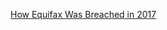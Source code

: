 
[How Equifax Was Breached in 2017](https://old.reddit.com/r/cybersecurity/comments/16lkhpa/how_equifax_was_breached_in_2017/)
